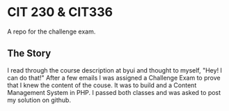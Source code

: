 # CIT 230  & CIT336
A repo for the challenge exam.

## The Story

I read through the course description at byui and thought to myself,
"Hey! I can do that!" After a few emails I was assigned a Challenge Exam
to prove that I knew the content of the couse. It was to build and a
Content Management System in PHP. I passed both classes and was
asked to post my solution on github.
